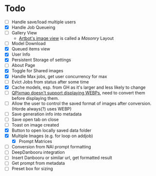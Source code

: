 # Todo

- [ ] Handle save/load multiple users
- [x] Handle Job Queueing
- [ ] Gallery View
  - [Artbot's image view](https://tinybots.net/artbot/images) is called a *Masonry* Layout
- [ ] Model Download
- [x] Queued items view
- [x] User Info
- [x] Persistent Storage of settings
- [ ] About Page
- [x] Toggle for Shared images
- [x] Handle Max jobs, get user concurrency for max
- [ ] Evict Jobs from status after some time
- [x] Cache models, esp. from GH as it's larger and less likely to change
- [ ] [QPixmap doesn't support displaying WEBPs](https://doc.qt.io/qtforpython-6/PySide6/QtGui/QPixmap.html#reading-and-writing-image-files), need to convert them before displaying them.
- [ ] Allow the user to control the saved format of images after conversion. (Horde always(?) uses WEBP)
- [ ] Save generation info into metadata
- [ ] Save open tab on close
- [ ] Toast on image created
- [x] Button to open locally saved data folder
- [x] Multiple Images (e.g. for loop on addjob)
  - [x] Prompt Matrices
- [ ] Conversion from NAI prompt formatting
- [ ] DeepDanbooru integration
- [ ] Insert Danbooru or similar url, get formatted result
- [ ] Get prompt from metadata
- [ ] Preset box for sizing
